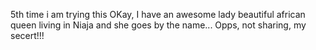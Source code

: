 5th time i am trying this
OKay, I have an awesome lady beautiful african queen living in Niaja and she goes by the name... Opps, not sharing, my secert!!! 
